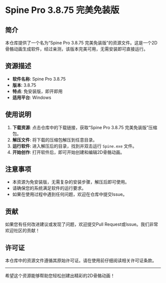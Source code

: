 # Spine Pro 3.8.75 完美免装版

## 简介

本仓库提供了一个名为“Spine Pro 3.8.75 完美免装版”的资源文件。这是一个2D骨骼动画生成软件，经过亲测，该版本完美可用，无需安装即可直接运行。

## 资源描述

- **软件名称**: Spine Pro 3.8.75
- **版本**: 3.8.75
- **特点**: 免安装版，即开即用
- **适用平台**: Windows

## 使用说明

1. **下载资源**: 点击仓库中的下载链接，获取“Spine Pro 3.8.75 完美免装版”压缩包。
2. **解压文件**: 将下载的压缩包解压到任意目录。
3. **运行软件**: 进入解压后的目录，找到并双击运行 `Spine.exe` 文件。
4. **开始创作**: 打开软件后，即可开始创建和编辑2D骨骼动画。

## 注意事项

- 本资源为免安装版，无需复杂的安装步骤，解压后即可使用。
- 请确保您的系统满足软件的运行要求。
- 如果在使用过程中遇到任何问题，欢迎在仓库中提交Issue。

## 贡献

如果您有任何改进建议或发现了问题，欢迎提交Pull Request或Issue。我们非常欢迎社区的贡献！

## 许可证

本仓库中的资源文件遵循其原始许可证。请在使用前仔细阅读相关许可证条款。

---

希望这个资源能够帮助您轻松创建出精彩的2D骨骼动画！
